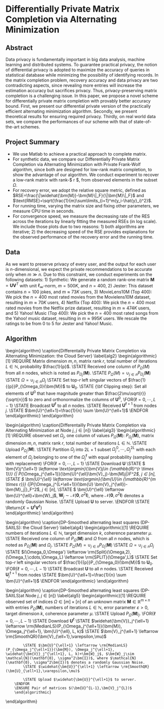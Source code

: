 <script type="text/javascript" async src="https://cdn.mathjax.org/mathjax/latest/MathJax.js?config=TeX-MML-AM_CHTML"> </script>
# Differentially Private Matrix Completion via Alternating Minimization
## Abstract
Data privacy is fundamentally important in big data analysis, machine learning and distributed systems. To guarantee practical privacy, the notion of differential privacy is adopted to maximize the accuracy of queries in statistical database while minimizing the possibility of identifying records. In the matrix completion problem, recovery accuracy and data privacy are two contradicting aspects, since revealing more entries will increase the estimation accuracy but sacrifices privacy. Thus, privacy-preserving matrix completion is a challenging issue. In this paper, we propose a novel scheme for differentially private matrix completion with provably better accuracy bound. First, we present our differential private version of the practically efficient alternating minimization algorithm. Secondly, we present theoretical results for ensuring required privacy. Thirdly, on real world data sets, we compare the performances of our scheme with that of state-of-the-art schemes.

## Project Summary
+ We use Matlab to achieve a practical approach to complete matrix. 
+ For synthetic data, we compare our Differentially Private Matrix Completion via Alternating Minimization with Private Frank-Wolf algorithm, since both are designed for low-rank matrix completion, to show the advantage of our algorithm. We conduct experiment to recover a low-rank matrix with rank-$ r $, from observed elements in the subset $\Omega$. 
+ For recovery error, we adopt the relative square metric, defined as $RSE=\frac{\|\widehat{\bm{M}}-\bm{M}\|_F}{\|\bm{M}\|_F}$ and $\text{RMSE}=\sqrt{\frac{1}{m}\sum\limits_{i=1}^m(y_i-\hat{y}_i)^2}$.
+ For running time, varying the matrix size and fixing other parameters, we measure CPU time in seconds.
+ For convergence speed, we measure the decreasing rate of the RES across the iterations by linearly fitting the measured RSEs (in log scale). We include those plots due to two reasons: 1) both algorithms are iterative; 2) the decreasing speed of the RSE provides explanations for the observed performance of the recovery error and the running time.

## Data
As we want to preserve privacy of every user, and the output for each user is $n$-dimensional, we expect the private recommendations to be accurate only when $m\gg n$. Due to this constraint, we conduct experiments on the following datasets: 1) Synthetic: We generate a random rank-one matrix $\bm{M}=\bm{U}\bm{V}^T$ with unit $\ell_\infty$-norm, $m=500K$, and $n = 400$, 2) Jester: This dataset contains $n = 100$ jokes, and $m \approx 73K$ users, 3) MovieLens10M (Top 400): We pick the $n = 400$ most rated movies from the Movielens10M dataset, resulting in $m \approx 70K$ users, 4) Netﬂix (Top 400): We pick the $n = 400$ most rated movies from the Netflix prize dataset, resulting in $m \approx 474K$ users, and 5) Yahoo! Music (Top 400): We pick the $n = 400$ most rated songs from the Yahoo! music dataset, resulting in $m \approx 995K$ users. We rescale the ratings to be from $0$ to $5$ for Jester and Yahoo! Music.

## Algorithm
\begin{algorithm}
    \caption{Differentailly Private Matrix Completion via Alternating Minimization: the Cloud Server}
    \label{alg2}
    \begin{algorithmic}[1]
        \REQUIRE Matrix dimension $m, n$, matrix rank $r$, total number of iterations $L\in \mathbb{N}$, probability $\frac{1}{p}$.
        \STATE Received one column of $P_{\Omega}(M)$ from all $n$ nodes, which is noted as $P_{\Omega_j}(\bm{M})$.
        \STATE $P_{\Omega}(M) = \cup_{j\in n} P_{\Omega_j}(\bm{M})$
        \STATE $\Omega = \cup_{j\in n} \Omega_j$
        \STATE Set top-$r$ left singular vectors of $\frac{1}{{p}}P_{\Omega_0}(\bm{M})$ to $\bm{U}_0$.
        \STATE {\bf Clipping step}: Set all elements of $\bm{U}^0$ that have magnitude greater than $\frac{2\mu\sqrt{r}}{\sqrt{n}}$ to zero and orthonormalize the columns of $\bm{U}^0$,
        \FOR{$\ell=0, \cdots, L-1$}
            \STATE Broadcast $\bm{U}^{\ell}$ to all $n$ nodes.
            \STATE Received $\bm{U}^{\ell+1}$ from nodes $j$.
            \STATE $\bm{U}^{\ell+1}=\frac{1}{n} \sum \bm{U}^{\ell+1}$
        \ENDFOR
    \end{algorithmic}
\end{algorithm}


\begin{algorithm}
    \caption{Differentailly Private Matrix Completion via Alternating Minimization at Node $j$, $j\in [n]$}
    \label{alg3}
    \begin{algorithmic}[1]
        \REQUIRE observed set $\Omega_j$, one column of values $P_{\Omega}(\bm{M})$: $P_{\Omega_j}(\bm{M})$, matrix dimension $m, n$, matrix rank $r$, total number of iterations $L\in \mathbb{N}$.
        \STATE Upload $P_\Omega_j(\bm{M})$.
        \STATE Partition $\Omega_j$ into $2L+1$ subset $\Omega_j^0,\, \cdots, \,\Omega_j^{2L}$ with each element of $\Omega_j$ belonging to one of the $\Omega_j^{\ell}$ with equal probability (sampling with replacement)
        \FOR{$\ell=0, \cdots, L-1$}
            \STATE Download $\bm{U}$
            \STATE $ \bm{V}_j^{\ell+1} \leftarrow \text{argmin}_{\bm{V}_j\in {\mathbb{R}^{r \times 1}}} {\| P_{\Omega_j^{\ell+1}}(\bm{U}^{\ell}\bm{V}_j)-\bm{M}_j\|}_F^2$, $j\in [n]$,
            \STATE $ \bm{U}^{\ell} \leftarrow \text{argmin}_{\bm{U}\in {\mathbb{R}^{m \times r}}} {\|P_{\Omega_j^{L+\ell+1}}(\bm{U} \bm{V}_j^{\ell})-\bm{M}_j\|}_F^2$, $j\in [n]$,
            \STATE $ \bm{U}^{\ell} \leftarrow \bm{U}^{\ell}+\bm{W}_j$, $\bm{W}_j\sim \mathcal{N}(\mathbf{0}, \sigma^2\bm{I})$, where $\mathcal{N}(\mathbf{0}, \sigma^2\bm{I})$ denotes a randomly Gaussian Noise.
            \STATE Upload $\bm{U}$ to server.
        \ENDFOR
        \STATE \Return{$X = \bm{U}^{\ell}\bm{V}^{\ell}$}  
    \end{algorithmic}
\end{algorithm}


\begin{algorithm}
    \caption{DP-Smoothed alternating least squares (DP-SAltLS): the Cloud Server}
        \label{alg4}
        \begin{algorithmic}[1]
        \REQUIRE  numbers of iterations $L\in \mathbb{N}$, target dimension $k$, coherence parameter $\mu$.
        \STATE Received one column of $P_{\Omega}(\bm{M})$ and $\Omega$ from all $n$ nodes, which is noted as $P_{\Omega_j}(\bm{M})$ and $\Omega_j$.
        \STATE $P_{\Omega}(M) = \cup_{j\in n} P_{\Omega_j}(\bm{M})$
        \STATE $\Omega = \cup_{j\in n} \Omega_j$
        \STATE $(\Omega_0,\Omega') \leftarrow \rm{Split}(\Omega,2),(\Omega_1,\cdots,\Omega_L)     \leftarrow \rm{SPLIT}(\Omega',L)$
        \STATE Set top-$r$ left singular vectors of $\frac{1}{{p}}P_{\Omega_0}(\bm{M})$ to $\bm{U}_0$.
        \FOR{$\ell=0, \cdots, L-1$}
            \STATE Broadcast $\bm{U}$ to all $n$ nodes.
            \STATE Received $\bm{U}^{\ell+1}_{j}$ from nodes 
            \STATE $\bm{U}^{\ell+1}=\frac{1}{n} \sum \bm{U}^{\ell+1}$
        \ENDFOR
        \end{algorithmic}
\end{algorithm}



\begin{algorithm}
    \caption{DP-Smoothed alternating least squares (DP-SAltLS)at Node $j$, $j \in [n]$}
        \label{alg5}
        \begin{algorithmic}[1]
        \REQUIRE observed set of indices $\Omega \in [m]\times[n]$ of an unknown matrix $\bm{M}\in\mathbb{R}^{m\times n}$ with entries $P_\Omega(\bm{M})$, numbers of iterations $L\in \mathbb{N}$, error parameter $\varepsilon > 0$, target dimension $k$, coherence parameter $\mu$.
        \STATE Upload $P_\Omega(\bm{M})_j$.
        \FOR{$\ell=0, \cdots, L-1$}
            \STATE Download $\bm{U}^{\ell}$
            \STATE $\widehat{\bm{V}}_j^{\ell+1} \leftarrow \rm{MedianLS}(P_{\Omega_j^{\ell+1}}(\bm{M}), \Omega_j^{\ell+1}, \bm{U}^{\ell}, L, k)$
            \STATE $\bm{V}_j^{\ell+1} \leftarrow \rm{SmoothQR}(\bm{V}_{\ell+1},\varepsilon,\mu)$


            \STATE $\bm{U}^{\ell+1} \leftarrow \rm{MedianLS}(P_{\Omega_j^{\ell+1}}(\bm{M}), \Omega_j^{\ell+1}, \widehat{\bm{V}}_j^{\ell+1}, L, k)+\bm{W}_j$, $\bm{W}_j\sim \mathcal{N}(\mathbf{0}, \sigma^2\bm{I})$, where $\mathcal{N}(\mathbf{0}, \sigma^2\bm{I})$ denotes a randomly Gaussian Noise.
            \STATE $\widehat{\bm{U}}^{\ell+1} \leftarrow \rm{SmoothQR}(\bm{U}_{\ell+1},\varepsilon,\mu)$

            \STATE Upload $\widehat{\bm{U}}^{\ell+1}$ to server.
        \ENDFOR
        \ENSURE Pair of matrices $(\bm{U}^{L-1},\bm{V}_j^{L})$
        \end{algorithmic}
\end{algorithm}